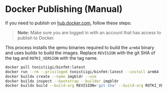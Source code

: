 # Docker Publishing (Manual)

If you need to publish on [hub.docker.com](https://hub.docker.com), follow these steps:

> **Note:** Make sure you are logged in with an account that has access to publish to Docker.

This process installs the qemu binaries required to build the `arm64` binary and uses buildx to build the images. Replace `REVISION` with the git SHA of the tag and `ROTKI_VERSION` with the tag name.

```sh
docker pull tonistiigi/binfmt:latest
docker run --rm --privileged tonistiigi/binfmt:latest --install arm64
docker buildx create --name imgbldr --use
docker buildx inspect --bootstrap --builder imgbldr
docker buildx build --build-arg REVISION='git sha' --build-arg ROTKI_VERSION=vx.x.x --file ./Dockerfile --platform linux/amd64 --platform linux/arm64 --tag rotki/rotki:vx.x.x --tag rotki/rotki:latest --push .
```

